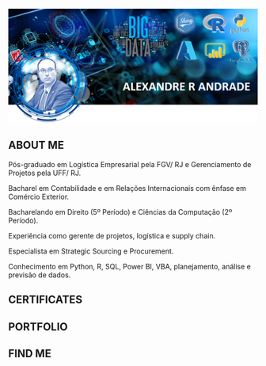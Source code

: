 ![](https://github.com/Arandrade/Arandrade/blob/main/Banner.PNG?raw=true)

## ABOUT ME

Pós-graduado em Logística Empresarial pela FGV/ RJ e Gerenciamento de Projetos pela UFF/ RJ.

Bacharel em Contabilidade e em Relações Internacionais com ênfase em Comércio Exterior.

Bacharelando em Direito (5º Período) e Ciências da Computação (2º Período). 

Experiência como gerente de projetos, logística e supply chain.

Especialista em Strategic Sourcing e Procurement. 

Conhecimento em Python, R, SQL, Power BI, VBA, planejamento, análise e previsão de dados.

## CERTIFICATES


## PORTFOLIO

## FIND ME

<!---
Arandrade/Arandrade is a ✨ special ✨ repository because its `README.md` (this file) appears on your GitHub profile.
You can click the Preview link to take a look at your changes.
--->
